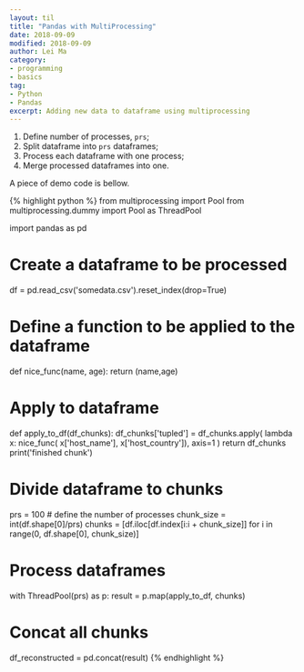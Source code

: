 ```yaml
---
layout: til
title: "Pandas with MultiProcessing"
date: 2018-09-09
modified: 2018-09-09
author: Lei Ma
category:
- programming
- basics
tag:
- Python
- Pandas
excerpt: Adding new data to dataframe using multiprocessing
---
```


1. Define number of processes, `prs`;
2. Split dataframe into `prs` dataframes;
3. Process each dataframe with one process;
4. Merge processed dataframes into one.

A piece of demo code is bellow.


{% highlight python %}
from multiprocessing import Pool
from multiprocessing.dummy import Pool as ThreadPool

import pandas as pd

# Create a dataframe to be processed
df = pd.read_csv('somedata.csv').reset_index(drop=True)

# Define a function to be applied to the dataframe
def nice_func(name, age):
    return (name,age)

# Apply to dataframe
def apply_to_df(df_chunks):
    df_chunks['tupled'] = df_chunks.apply( lambda x: nice_func( x['host_name'], x['host_country']), axis=1 )
    return df_chunks
    print('finished chunk')

# Divide dataframe to chunks
prs = 100 # define the number of processes
chunk_size = int(df.shape[0]/prs)
chunks = [df.iloc[df.index[i:i + chunk_size]] for i in range(0, df.shape[0], chunk_size)]

# Process dataframes
with ThreadPool(prs) as p:
    result = p.map(apply_to_df, chunks)

# Concat all chunks
df_reconstructed = pd.concat(result)
{% endhighlight %}
